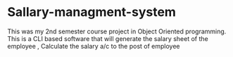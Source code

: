 # Sallary-managment-system
This was my 2nd semester course project in Object Oriented programming. This is a CLI based software that will generate the salary sheet  of the employee , Calculate the salary a/c to the post of employee
